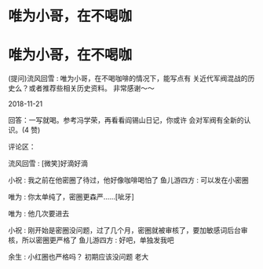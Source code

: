 # 唯为小哥，在不喝咖

# 唯为小哥，在不喝咖

(提问)流风回雪 : 唯为小哥，在不喝咖啡的情况下，能写点有 关近代军阀混战的历史么？或者推荐些相关历史资料。 非常感谢～～

2018-11-21

回答：一写就喝。参考冯学荣，再看看阎锡山日记，你或许 会对军阀有全新的认识。(4 赞)

评论区：

流风回雪 : [微笑]好滴好滴

小祝 : 我之前在他密圈了待过，他好像咖啡喝怕了 鱼儿游四方 : 可以发在小密圈

唯为 : 你太单纯了，密圈更森严……[呲牙]

唯为 : 他几次要进去

小祝 : 刚开始是密圈没问题，过了几个月，密圈就被审核了，要加敏感词后台审核，所以密圈更严格了 鱼儿游四方 : 好吧，单独发我吧

余生 : 小红圈也严格吗？ 初期应该没问题 老大